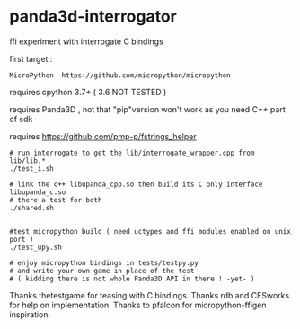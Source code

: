 # panda3d-interrogator
ffi experiment with interrogate C bindings

first target :

    MicroPython  https://github.com/micropython/micropython



requires cpython 3.7+  ( 3.6 NOT TESTED )

requires Panda3D , not that "pip"version won't work as you need C++ part of sdk

requires https://github.com/pmp-p/fstrings_helper


```
# run interrogate to get the lib/interrogate_wrapper.cpp from lib/lib.*
./test_i.sh

# link the c++ libupanda_cpp.so then build its C only interface libupanda_c.so
# there a test for both
./shared.sh


#test micropython build ( need uctypes and ffi modules enabled on unix port )
./test_upy.sh

# enjoy micropython bindings in tests/testpy.py
# and write your own game in place of the test
# ( kidding there is not whole Panda3D API in there ! -yet- )
```

Thanks thetestgame for teasing with C bindings.
Thanks rdb and C​FSworks for help on implementation.
Thanks to pfalcon for micropython-ffigen inspiration.
